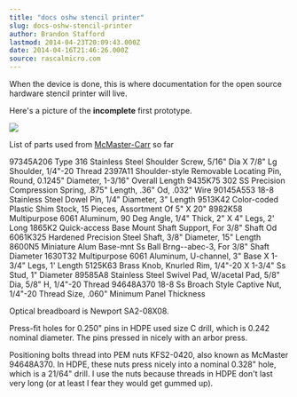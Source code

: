 ```yaml
---
title: "docs oshw stencil printer"
slug: docs-oshw-stencil-printer
author: Brandon Stafford
lastmod: 2014-04-23T20:09:43.000Z
date: 2014-04-16T21:46:26.000Z
source: rascalmicro.com
---
```

When the device is done, this is where documentation for the open source hardware stencil printer will live.

Here's a picture of the **incomplete** first prototype.

![](https://farm6.staticflickr.com/5493/13785451135_a17327d35c_c.jpg)

List of parts used from [McMaster-Carr](mcmaster.com) so far

97345A206 Type 316 Stainless Steel Shoulder Screw, 5/16" Dia X 7/8" Lg Shoulder, 1/4"-20 Thread
2397A11	Shoulder-style Removable Locating Pin, Round, 0.1245" Diameter, 1-3/16" Overall Length
9435K75	302 SS Precision Compression Spring, .875" Length, .36" Od, .032" Wire
90145A553 18-8 Stainless Steel Dowel Pin, 1/4" Diameter, 3" Length
9513K42	Color-coded Plastic Shim Stock, 15 Pieces, Assortment Of 5" X 20"
8982K58	Multipurpose 6061 Aluminum, 90 Deg Angle, 1/4" Thick, 2" X 4" Legs, 2' Long
1865K2 Quick-access Base Mount Shaft Support, For 3/8" Shaft Od
6061K325 Hardened Precision Steel Shaft, 3/8" Diameter, 15" Length
8600N5 Miniature Alum Base-mnt Ss Ball Brng--abec-3, For 3/8" Shaft Diameter
1630T32	Multipurpose 6061 Aluminum, U-channel, 3" Base X 1-3/4" Legs, 1' Length
5125K63	Brass Knob, Knurled Rim, 1/4"-20 X 1-3/4" Ss Stud, 1" Diameter
89585A8	Stainless Steel Swivel Pad, W/acetal Pad, 5/8" Dia, 5/8" H, 1/4"-20 Thread
94648A370 18-8 Ss Broach Style Captive Nut, 1/4"-20 Thread Size, .060" Minimum Panel Thickness

Optical breadboard is Newport SA2-08X08.

Press-fit holes for 0.250" pins in HDPE used size C drill, which is 0.242 nominal diameter. The pins pressed in nicely with an arbor press.

Positioning bolts thread into PEM nuts KFS2-0420, also known as McMaster 94648A370. In HDPE, these nuts press nicely into a nominal 0.328" hole, which is a 21/64" drill. I use the nuts because threads in HDPE don't last very long (or at least I fear they would get gummed up).